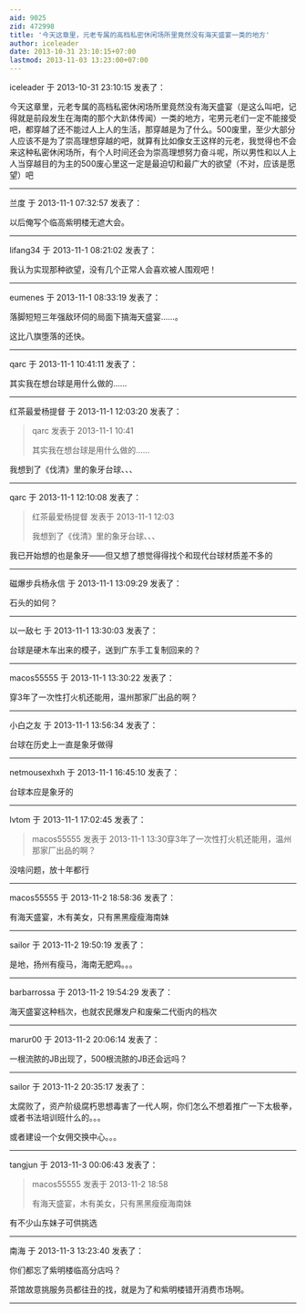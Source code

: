 ```yaml
---
aid: 9025
zid: 472998
title: '今天这章里，元老专属的高档私密休闲场所里竟然没有海天盛宴一类的地方'
author: iceleader
date: 2013-10-31 23:10:15+07:00
lastmod: 2013-11-03 13:23:00+07:00
---
```


iceleader 于 2013-10-31 23:10:15 发表了：

今天这章里，元老专属的高档私密休闲场所里竟然没有海天盛宴（是这么叫吧，记得就是前段发生在海南的那个大趴体传闻）一类的地方，宅男元老们一定不能接受吧，都穿越了还不能过人上人的生活，那穿越是为了什么。500废里，至少大部分人应该不是为了崇高理想穿越的吧，就算有比如像女王这样的元老，我觉得也不会来这种私密休闲场所，有个人时间还会为崇高理想努力奋斗呢，所以男性和以人上人当穿越目的为主的500废心里这一定是最迫切和最广大的欲望（不对，应该是愿望）吧

---------

兰度 于 2013-11-1 07:32:57 发表了：

以后俺写个临高紫明楼无遮大会。

---------

lifang34 于 2013-11-1 08:21:02 发表了：

我认为实现那种欲望，没有几个正常人会喜欢被人围观吧！

---------

eumenes 于 2013-11-1 08:33:19 发表了：

落脚短短三年强敌环伺的局面下搞海天盛宴……。

这比八旗堕落的还快。

---------

qarc 于 2013-11-1 10:41:11 发表了：

其实我在想台球是用什么做的……

---------

红茶最爱杨提督 于 2013-11-1 12:03:20 发表了：

> qarc 发表于 2013-11-1 10:41
> 
> 其实我在想台球是用什么做的……



我想到了《伐清》里的象牙台球、、、

---------

qarc 于 2013-11-1 12:10:08 发表了：

> 红茶最爱杨提督 发表于 2013-11-1 12:03
> 
> 我想到了《伐清》里的象牙台球、、、



我已开始想的也是象牙——但又想了想觉得得找个和现代台球材质差不多的

---------

磁爆步兵杨永信 于 2013-11-1 13:09:29 发表了：

石头的如何？

---------

以一敌七 于 2013-11-1 13:30:03 发表了：

台球是硬木车出来的模子，送到广东手工复制回来的？

---------

macos55555 于 2013-11-1 13:30:22 发表了：

穿3年了一次性打火机还能用，温州那家厂出品的啊？

---------

小白之友 于 2013-11-1 13:56:34 发表了：

台球在历史上一直是象牙做得

---------

netmousexhxh 于 2013-11-1 16:45:10 发表了：

台球本应是象牙的

---------

lvtom 于 2013-11-1 17:02:45 发表了：

> macos55555 发表于 2013-11-1 13:30穿3年了一次性打火机还能用，温州那家厂出品的啊？



没啥问题，放十年都行

---------

macos55555 于 2013-11-2 18:58:36 发表了：

有海天盛宴，木有美女，只有黑黑瘦瘦海南妹

---------

sailor 于 2013-11-2 19:50:19 发表了：

是地，扬州有瘦马，海南无肥鸡。。。

---------

barbarrossa 于 2013-11-2 19:54:29 发表了：

海天盛宴这种档次，也就农民爆发户和废柴二代衙内的档次

---------

marur00 于 2013-11-2 20:06:14 发表了：

一根流脓的JB出现了，500根流脓的JB还会远吗？

---------

sailor 于 2013-11-2 20:35:17 发表了：

太腐败了，资产阶级腐朽思想毒害了一代人啊，你们怎么不想着推广一下太极拳，或者书法培训班什么的。。。

或者建设一个女佣交换中心。。。

---------

tangjun 于 2013-11-3 00:06:43 发表了：

> macos55555 发表于 2013-11-2 18:58
> 
> 有海天盛宴，木有美女，只有黑黑瘦瘦海南妹



有不少山东妹子可供挑选

---------

南海 于 2013-11-3 13:23:40 发表了：

你们都忘了紫明楼临高分店吗？

茶馆故意挑服务员都往丑的找，就是为了和紫明楼错开消费市场啊。

---------

